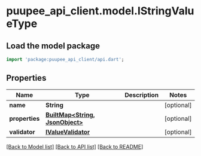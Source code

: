 # puupee_api_client.model.IStringValueType

## Load the model package
```dart
import 'package:puupee_api_client/api.dart';
```

## Properties
Name | Type | Description | Notes
------------ | ------------- | ------------- | -------------
**name** | **String** |  | [optional] 
**properties** | [**BuiltMap&lt;String, JsonObject&gt;**](JsonObject.md) |  | [optional] 
**validator** | [**IValueValidator**](IValueValidator.md) |  | [optional] 

[[Back to Model list]](../README.md#documentation-for-models) [[Back to API list]](../README.md#documentation-for-api-endpoints) [[Back to README]](../README.md)


